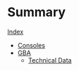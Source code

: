 # Summary

[Index](./Index.md)
- [Consoles](./Consoles.md)
- [GBA](./GBA/GBA.md)
    - [Technical Data](./GBA/Technical_Data.md)
